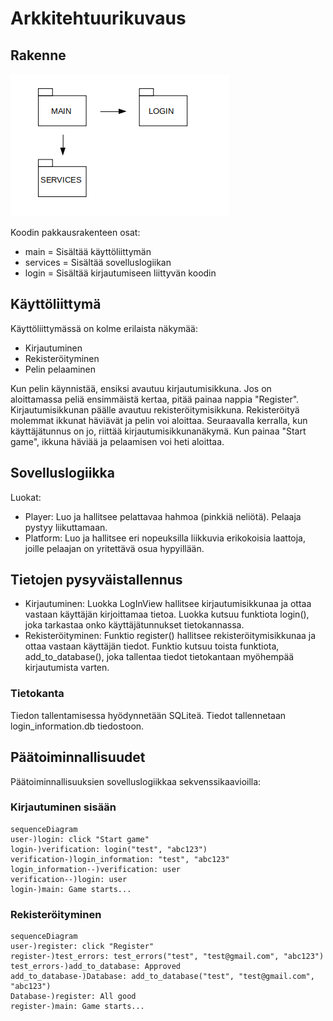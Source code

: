 # Arkkitehtuurikuvaus

## Rakenne
![Pakkausrakenne](./kuvat/pakkauskaavio.png)

Koodin pakkausrakenteen osat:
* main = Sisältää käyttöliittymän
* services = Sisältää sovelluslogiikan
* login = Sisältää kirjautumiseen liittyvän koodin


## Käyttöliittymä
Käyttöliittymässä on kolme erilaista näkymää: 
- Kirjautuminen
- Rekisteröityminen
- Pelin pelaaminen

Kun pelin käynnistää, ensiksi avautuu kirjautumisikkuna. Jos on aloittamassa peliä ensimmäistä kertaa, pitää painaa nappia "Register". Kirjautumisikkunan päälle avautuu rekisteröitymisikkuna. Rekisteröityä molemmat ikkunat häviävät ja pelin voi aloittaa. Seuraavalla kerralla, kun käyttäjätunnus on jo, riittää kirjautumisikkunanäkymä. Kun painaa "Start game", ikkuna häviää ja pelaamisen voi heti aloittaa.

## Sovelluslogiikka
Luokat:
* Player: Luo ja hallitsee pelattavaa hahmoa (pinkkiä neliötä). Pelaaja pystyy liikuttamaan.
* Platform: Luo ja hallitsee eri nopeuksilla liikkuvia erikokoisia laattoja, joille pelaajan on yritettävä osua hypyillään.

## Tietojen pysyväistallennus
- Kirjautuminen:
Luokka LogInView hallitsee kirjautumisikkunaa ja ottaa vastaan käyttäjän kirjoittamaa tietoa. Luokka kutsuu funktiota login(), joka tarkastaa onko käyttäjätunnukset tietokannassa.
- Rekisteröityminen:
Funktio register() hallitsee rekisteröitymisikkunaa ja ottaa vastaan käyttäjän tiedot. Funktio kutsuu toista funktiota, add_to_database(), joka tallentaa tiedot tietokantaan myöhempää kirjautumista varten.
### Tietokanta
Tiedon tallentamisessa hyödynnetään SQLiteä. Tiedot tallennetaan login_information.db tiedostoon.

## Päätoiminnallisuudet
Päätoiminnallisuuksien sovelluslogiikkaa sekvenssikaavioilla:
### Kirjautuminen sisään
```mermaid
sequenceDiagram
user-)login: click "Start game"
login-)verification: login("test", "abc123")
verification-)login_information: "test", "abc123"
login_information--)verification: user
verification--)login: user
login-)main: Game starts...

```

### Rekisteröityminen
```mermaid
sequenceDiagram
user-)register: click "Register"
register-)test_errors: test_errors("test", "test@gmail.com", "abc123")
test_errors-)add_to_database: Approved
add_to_database-)Database: add_to_database("test", "test@gmail.com", "abc123")
Database-)register: All good
register-)main: Game starts...

```


